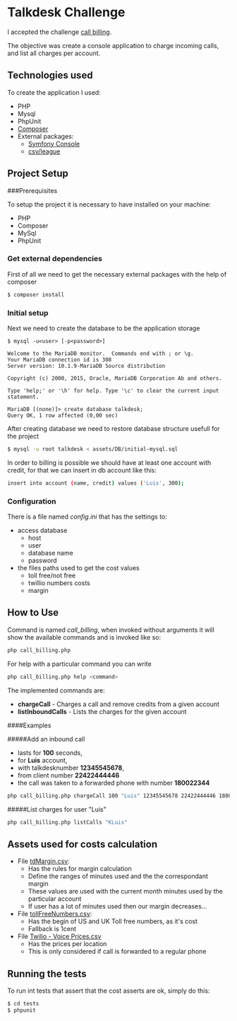 # Talkdesk Challenge

I accepted the challenge [call billing](problems/b3_call_billing.md).

The objective was create a console application to charge incoming calls, and list all charges per account.

## Technologies used

To create the application I used:
 * PHP
 * Mysql
 * PhpUnit
 * [Composer](https://getcomposer.org/)
 * External packages:
   * [Symfony Console](https://packagist.org/packages/symfony/console)
   * [csv/league](https://packagist.org/packages/league/csv)

## Project Setup

###Prerequisites

To setup the project it is necessary to have installed on your machine:

 * PHP
 * Composer
 * MySql
 * PhpUnit

### Get external dependencies

First of all we need to get the necessary external packages with the help of composer
```bash
$ composer install
```
### Initial setup

Next we need to create the database to be the application storage

```mysql
$ mysql -u<user> [-p<password>]

Welcome to the MariaDB monitor.  Commands end with ; or \g.
Your MariaDB connection id is 308
Server version: 10.1.9-MariaDB Source distribution

Copyright (c) 2000, 2015, Oracle, MariaDB Corporation Ab and others.

Type 'help;' or '\h' for help. Type '\c' to clear the current input statement.

MariaDB [(none)]> create database talkdesk;
Query OK, 1 row affected (0,00 sec)

```

After creating database we need to restore database structure usefull for the project

```bash
$ mysql -u root talkdesk < assets/DB/initial-mysql.sql
```

In order to billing is possible we should have at least one account with credit, for that we can insert in db account like this:

```bash
insert into account (name, credit) values ('Luis', 300);
```

### Configuration

There is a file named *config.ini* that has the settings to:
 * access database
    * host
    * user
    * database name
    * password
 * the files paths used to get the cost values
    * toll free/not free
    * twillio numbers costs
    * margin


## How to Use

Command is named *call_billing*, when invoked without arguments it will show the available commands
 and is invoked like so:

```bash
php call_billing.php
```

For help with a particular command you can write

```bash
php call_billing.php help <command>
```

The implemented commands are:

* **chargeCall** - Charges a call and remove credits from a given account
* **listInboundCalls** - Lists the charges for the given account

####Examples

#####Add an inbound call
 * lasts for **100** seconds,
 * for **Luis** account,
 * with talkdesknumber **12345545678**,
 * from client number **22422444446**
 * the call was taken to a forwarded phone with number **180022344**

```bash
php call_billing.php chargeCall 100 "Luis" 12345545678 22422444446 180022344
```

#####List charges for user "Luis"
```bash
php call_billing.php listCalls "KLuis"
```

## Assets used for costs calculation

* File [tdMargin.csv](assets/Csv/tdMargin.csv):
  * Has the rules for margin calculation
  * Define the ranges of minutes used and the the correspondant  margin
  * These values are used with the current month minutes used by the particular account
  * If user has a lot of minutes used then our margin decreases...
* File [tollFreeNumbers.csv](assets/Csv/tollFreeNumbers.csv):
  * Has the begin of US and UK Toll free numbers, as it's cost
  * Fallback is 1cent
* File [Twilio - Voice Prices.csv](/problems/assets/call%20billing/Twilio%20-%20Voice%20Prices.csv)
  * Has the prices per location
  * This is only considered if call is forwarded to a regular phone

## Running the tests

To run int tests that assert that the cost asserts are ok, simply do this:

```bash
$ cd tests
$ phpunit
```
